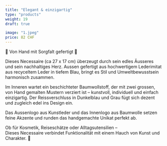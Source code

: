 ```yaml
---
title: "Elegant & einzigartig"
type: "products"
weight: 19
draft: true

image: "1.jpeg"
price: 82 CHF
---
```


💫 Von Hand mit Sorgfalt gefertigt 💫

Dieses Necessaire (ca 27 x 17 cm) überzeugt durch sein edles Äusseres und sein nachhaltiges Herz. Aussen gefertigt aus hochwertigem Lederimitat aus recyceltem Leder in tiefem Blau, bringt es Stil und Umweltbewusstsein harmonisch zusammen.

Im Inneren wartet ein beschichteter Baumwollstoff, der mit zwei grossen, von Hand gemalten Mustern verziert ist – kunstvoll, individuell und einfach einzigartig. Der Reissverschluss in Dunkelblau und Grau fügt sich dezent und zugleich edel ins Design ein.

Das Aussenlogo aus Kunstleder und das Innenlogo aus Baumwolle setzen feine Akzente und runden das handgemachte Unikat perfekt ab.

Ob für Kosmetik, Reiseschätze oder Alltagsutensilien –  
Dieses Necessaire verbindet Funktionalität mit einem Hauch von Kunst und Charakter. 💙
